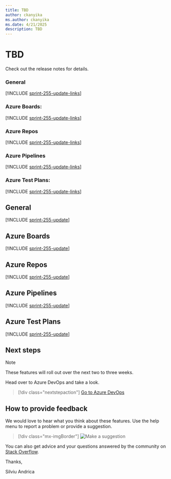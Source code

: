 ```yaml
---
title: TBD
author: ckanyika
ms.author: ckanyika
ms.date: 4/21/2025
description: TBD
---
```

# TBD


Check out the release notes for details.

### General

[!INCLUDE [sprint-255-update-links](includes/general/sprint-255-update-links.md)] 

### Azure Boards:

[!INCLUDE [sprint-255-update-links](includes/boards/sprint-255-update-links.md)]

### Azure Repos

[!INCLUDE [sprint-255-update-links](includes/repos/sprint-255-update-links.md)]

### Azure Pipelines

[!INCLUDE [sprint-255-update-links](includes/pipelines/sprint-255-update-links.md)]

### Azure Test Plans:

[!INCLUDE [sprint-255-update-links](includes/testplans/sprint-255-update-links.md)]

## General

[!INCLUDE [sprint-255-update](includes/general/sprint-255-update.md)]

## Azure Boards

[!INCLUDE [sprint-255-update](includes/boards/sprint-255-update.md)]

## Azure Repos

[!INCLUDE [sprint-255-update](includes/repos/sprint-255-update.md)]

## Azure Pipelines

[!INCLUDE [sprint-255-update](includes/pipelines/sprint-255-update.md)]

## Azure Test Plans

[!INCLUDE [sprint-255-update](includes/testplans/sprint-255-update.md)]

## Next steps

> [!NOTE]
> These features will roll out over the next two to three weeks.

Head over to Azure DevOps and take a look.

> [!div class="nextstepaction"] 
> [Go to Azure DevOps](https://go.microsoft.com/fwlink/?LinkId=307137&campaign=o~msft~docs~product-vsts~release-notes)

## How to provide feedback

We would love to hear what you think about these features. Use the help menu to report a problem or provide a suggestion.

> [!div class="mx-imgBorder"] 
> ![Make a suggestion](../media/make-a-suggestion.png)

You can also get advice and your questions answered by the community on [Stack Overflow](https://stackoverflow.com/questions/tagged/azure-devops).

Thanks,

Silviu Andrica
